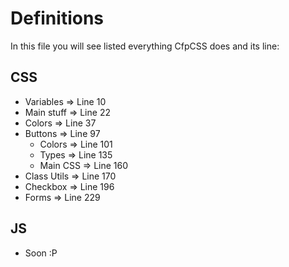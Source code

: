 # Definitions

In this file you will see listed everything CfpCSS does and its line:

## CSS

- Variables => Line 10
- Main stuff => Line 22
- Colors => Line 37
- Buttons => Line 97
  - Colors => Line 101
  - Types => Line 135
  - Main CSS => Line 160
- Class Utils => Line 170
- Checkbox => Line 196
- Forms => Line 229

## JS

- Soon :P
